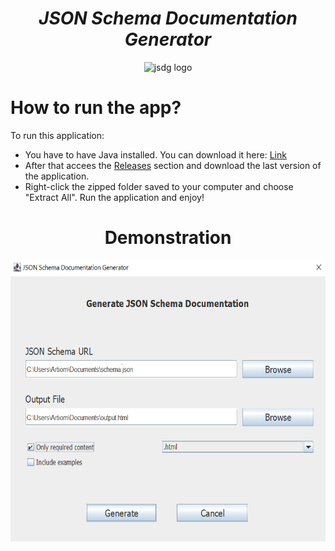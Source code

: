 <h1 align="center"><strong><em>JSON Schema Documentation Generator</strong></em></h1>
<p align="center"><img src="https://opencollective-production.s3.us-west-1.amazonaws.com/1e445ca0-fca9-11e9-a830-c36c137aded5.png" alt="jsdg logo" height=300 width=300></p>
  
# How to run the app?

<p>To run this application: </p> 

* You have to have Java installed. You can download it here: <a href="https://www.java.com/en/">Link</a>
* After that accees the <a href="https://github.com/Yashmerino/J-S-D-G/releases">Releases</a> section and download the last version of the application.
* Right-click the zipped folder saved to your computer and choose "Extract All". Run the application and enjoy!

<h1 align="center"><strong>Demonstration</strong></h1>
<p align="center"><img src="demo.png" height=450 width=600></p>
